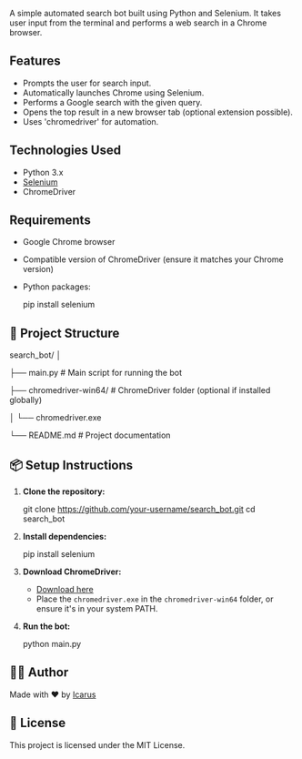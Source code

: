 


A simple automated search bot built using Python and Selenium. It takes user input from the terminal and performs a web search in a Chrome browser.

## Features

- Prompts the user for search input.
- Automatically launches Chrome using Selenium.
- Performs a Google search with the given query.
- Opens the top result in a new browser tab (optional extension possible).
- Uses 'chromedriver' for automation.

## Technologies Used

- Python 3.x
- [Selenium](https://www.selenium.dev/)
- ChromeDriver

## Requirements

- Google Chrome browser
- Compatible version of ChromeDriver (ensure it matches your Chrome version)
- Python packages:
  
  pip install selenium


## 📁 Project Structure


search_bot/
│

├── main.py                 # Main script for running the bot

├── chromedriver-win64/    # ChromeDriver folder (optional if installed globally)

│   └── chromedriver.exe

└── README.md               # Project documentation

## 📦 Setup Instructions

1. **Clone the repository:**

   
   git clone https://github.com/your-username/search_bot.git
   cd search_bot
   

2. **Install dependencies:**

   
   pip install selenium
   

3. **Download ChromeDriver:**

   * [Download here](https://sites.google.com/chromium.org/driver/)
   * Place the `chromedriver.exe` in the `chromedriver-win64` folder, or ensure it's in your system PATH.

4. **Run the bot:**

   
   python main.py
   

## 🙋‍♂️ Author

Made with ❤️ by [Icarus](https://github.com/IcarusKiyopon)

## 📄 License

This project is licensed under the MIT License.




